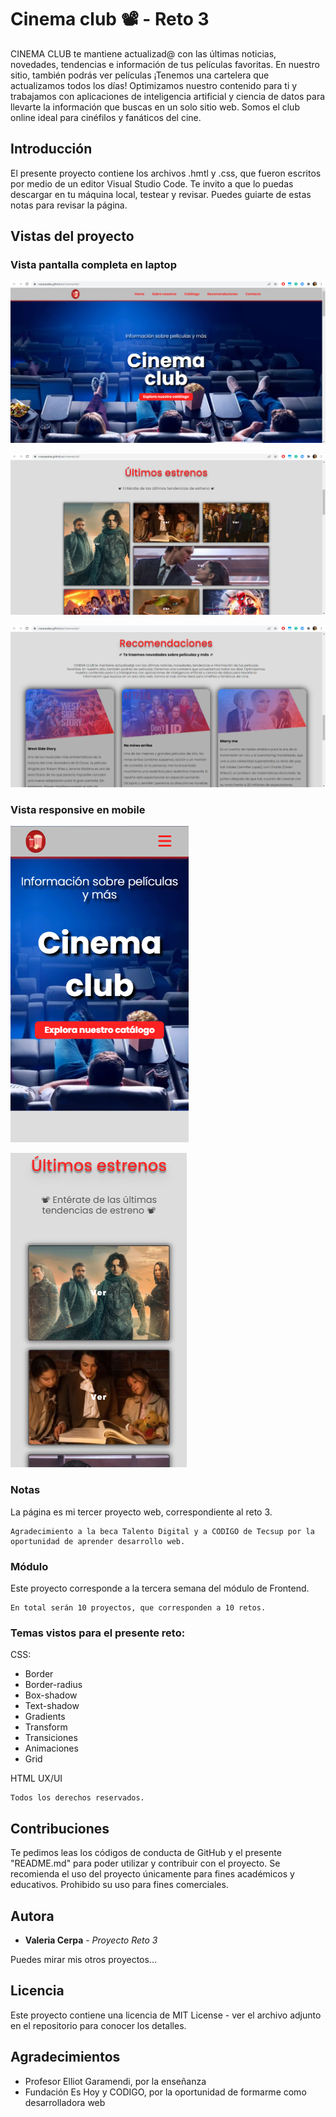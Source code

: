 # Cinema club 📽 - Reto 3 

CINEMA CLUB te mantiene actualizad@ con las últimas noticias, novedades, tendencias e información de tus películas favoritas. En nuestro sitio, también podrás ver películas ¡Tenemos una cartelera que actualizamos todos los días! Optimizamos nuestro contenido para ti y trabajamos con aplicaciones de inteligencia artificial y ciencia de datos para llevarte la información que buscas en un solo sitio web. Somos el club online ideal para cinéfilos y fanáticos del cine.

## Introducción

El presente proyecto contiene los archivos .hmtl y .css, que fueron escritos por medio de un editor Visual Studio Code.
Te invito a que lo puedas descargar en tu máquina local, testear y revisar. Puedes guiarte de estas notas para revisar la página.

## Vistas del proyecto

### Vista pantalla completa en laptop

![alt text](https://github.com/vcerpasalas/cinemaclub/blob/7a16b6628fc9ba90217459c80a29ee8f77630d1f/img/vista%20completa.png)

![alt text](https://github.com/vcerpasalas/cinemaclub/blob/7a16b6628fc9ba90217459c80a29ee8f77630d1f/img/vista%20completa%202.png)

![alt text](https://github.com/vcerpasalas/cinemaclub/blob/7a16b6628fc9ba90217459c80a29ee8f77630d1f/img/vista%20completa%203.png)

### Vista responsive en mobile

![alt text](https://github.com/vcerpasalas/cinemaclub/blob/7a16b6628fc9ba90217459c80a29ee8f77630d1f/img/responsive%20mobile%201.png)

![alt text](https://github.com/vcerpasalas/cinemaclub/blob/7a16b6628fc9ba90217459c80a29ee8f77630d1f/img/responsive%20mobile%202.png)

### Notas

La página es mi tercer proyecto web, correspondiente al reto 3.

```
Agradecimiento a la beca Talento Digital y a CODIGO de Tecsup por la oportunidad de aprender desarrollo web.
```

### Módulo

Este proyecto corresponde a la tercera semana del módulo de Frontend.

```
En total serán 10 proyectos, que corresponden a 10 retos.
```

### Temas vistos para el presente reto:

CSS:
- Border
- Border-radius
- Box-shadow
- Text-shadow
- Gradients
- Transform
- Transiciones
- Animaciones
- Grid

HTML
UX/UI

```
Todos los derechos reservados.
```

## Contribuciones

Te pedimos leas los códigos de conducta de GitHub y el presente "README.md" para poder utilizar y contribuir con el proyecto. Se recomienda el uso del proyecto únicamente para fines académicos y educativos. Prohibido su uso para fines comerciales.

## Autora

* **Valeria Cerpa** - *Proyecto Reto 3*

Puedes mirar mis otros proyectos...

## Licencia

Este proyecto contiene una licencia de MIT License - ver el archivo adjunto en el repositorio para conocer los detalles.

## Agradecimientos

* Profesor Elliot Garamendi, por la enseñanza
* Fundación Es Hoy y CODIGO, por la oportunidad de formarme como desarrolladora web
